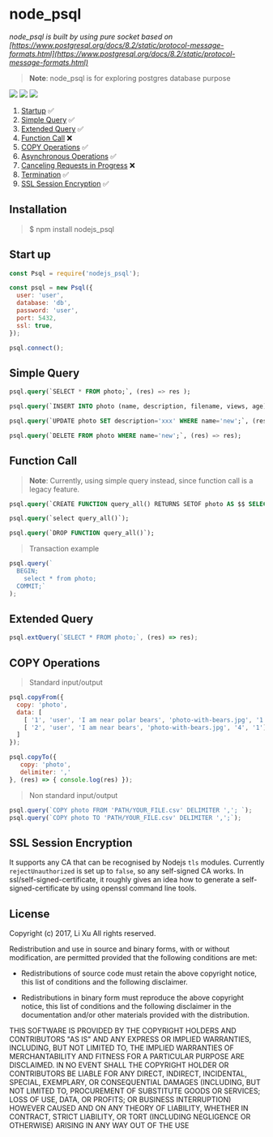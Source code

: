 # node_psql
*node_psql is built by using pure socket based on [https://www.postgresql.org/docs/8.2/static/protocol-message-formats.html](https://www.postgresql.org/docs/8.2/static/protocol-message-formats.html)*

> **Note**: node_psql is for exploring postgres database purpose

<span><img src="https://img.shields.io/travis/USER/REPO.svg"/><span>
<span><img src="https://img.shields.io/npm/v/npm.svg" /><span>
<span><img src="https://badges.gitter.im/Join%20Chat.svg" /><span>

  1. [Startup](#Start_up) :white_check_mark:
  1. [Simple Query](#Simple_Query) :white_check_mark:
  1. [Extended Query](#Extended_Query) :white_check_mark:
  1. [Function Call](#Function_Call) :x:
  1. [COPY Operations](#COPY_Operations) :white_check_mark:
  1. [Asynchronous Operations](#Asynchronous_Operations) :white_check_mark:
  1. [Canceling Requests in Progress](#Canceling_Requests_in_Progress) :x:
  1. [Termination](#Termination) :white_check_mark:
  1. [SSL Session Encryption](#SSL_Session_Encryption) :white_check_mark:

## Installation
> $ npm install nodejs_psql

## Start up

```javascript
const Psql = require('nodejs_psql');

const psql = new Psql({
  user: 'user',
  database: 'db',
  password: 'user',
  port: 5432,
  ssl: true,
});

psql.connect();
```

## Simple Query

```sql
psql.query(`SELECT * FROM photo;`, (res) => res );

psql.query(`INSERT INTO photo (name, description, filename, views, age) VALUES ('new', 'description', 'filename', 1, 2);`, (res) => res);

psql.query(`UPDATE photo SET description='xxx' WHERE name='new';`, (res) => res);

psql.query(`DELETE FROM photo WHERE name='new';`, (res) => res);
```

## Function Call
> **Note**: Currently, using simple query instead, since function call is a legacy feature.

```sql
psql.query(`CREATE FUNCTION query_all() RETURNS SETOF photo AS $$ SELECT * FROM photo $$ LANGUAGE SQL;`);

psql.query(`select query_all()`);

psql.query(`DROP FUNCTION query_all()`);
```
> Transaction example

```js
psql.query(`
  BEGIN;
    select * from photo;
  COMMIT;`
);
```

## Extended Query

```js
psql.extQuery(`SELECT * FROM photo;`, (res) => res);
```


## COPY Operations

> Standard input/output


```js
psql.copyFrom({
  copy: 'photo',
  data: [
    [ '1', 'user', 'I am near polar bears', 'photo-with-bears.jpg', '1', '0'],
    [ '2', 'user', 'I am near bears', 'photo-with-bears.jpg', '4', '1'],
  ]
});

psql.copyTo({
   copy: 'photo',
   delimiter: ','
}, (res) => { console.log(res) });
```

> Non standard input/output


```js
psql.query(`COPY photo FROM 'PATH/YOUR_FILE.csv' DELIMITER ','; `);
psql.query(`COPY photo TO 'PATH/YOUR_FILE.csv' DELIMITER ',';`);
```

## SSL Session Encryption
It supports any CA that can be recognised by Nodejs `tls` modules.
Currently `rejectUnauthorized` is set up to `false`, so any self-signed CA works.
In ssl/self-signed-certificate, it roughly gives an idea how to generate a self-signed-certificate by using openssl command line tools.

## License
Copyright (c) 2017, Li Xu
All rights reserved.

Redistribution and use in source and binary forms, with or without
modification, are permitted provided that the following conditions are met:

* Redistributions of source code must retain the above copyright notice, this
  list of conditions and the following disclaimer.

* Redistributions in binary form must reproduce the above copyright notice,
  this list of conditions and the following disclaimer in the documentation
  and/or other materials provided with the distribution.

THIS SOFTWARE IS PROVIDED BY THE COPYRIGHT HOLDERS AND CONTRIBUTORS "AS IS"
AND ANY EXPRESS OR IMPLIED WARRANTIES, INCLUDING, BUT NOT LIMITED TO, THE
IMPLIED WARRANTIES OF MERCHANTABILITY AND FITNESS FOR A PARTICULAR PURPOSE ARE
DISCLAIMED. IN NO EVENT SHALL THE COPYRIGHT HOLDER OR CONTRIBUTORS BE LIABLE
FOR ANY DIRECT, INDIRECT, INCIDENTAL, SPECIAL, EXEMPLARY, OR CONSEQUENTIAL
DAMAGES (INCLUDING, BUT NOT LIMITED TO, PROCUREMENT OF SUBSTITUTE GOODS OR
SERVICES; LOSS OF USE, DATA, OR PROFITS; OR BUSINESS INTERRUPTION) HOWEVER
CAUSED AND ON ANY THEORY OF LIABILITY, WHETHER IN CONTRACT, STRICT LIABILITY,
OR TORT (INCLUDING NEGLIGENCE OR OTHERWISE) ARISING IN ANY WAY OUT OF THE USE
